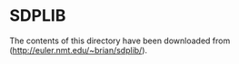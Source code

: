 # SDPLIB

The contents of this directory have been downloaded from
(http://euler.nmt.edu/~brian/sdplib/).

